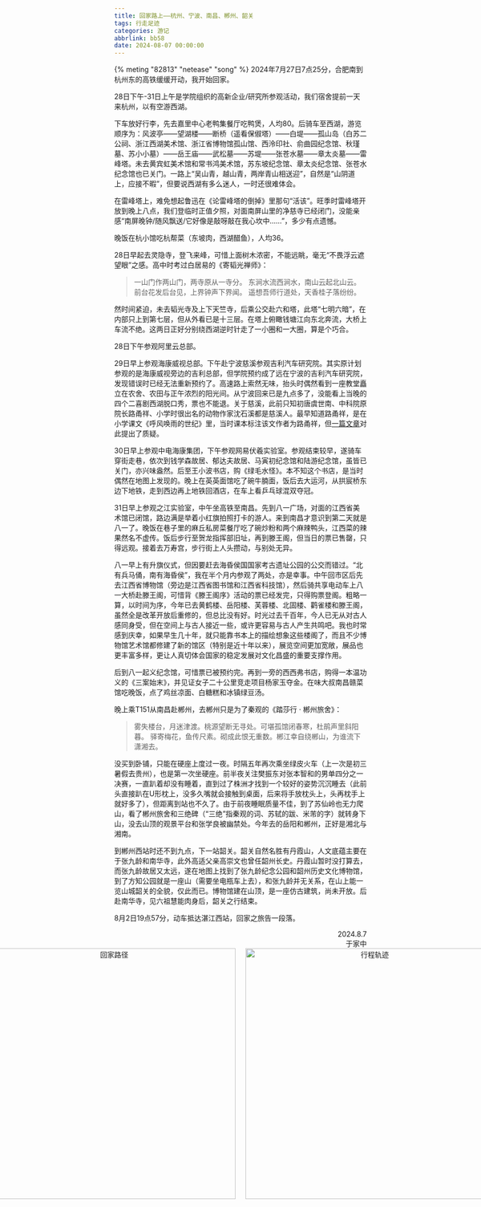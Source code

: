 ```yaml
---
title: 回家路上——杭州、宁波、南昌、郴州、韶关
tags: 行走足迹
categories: 游记
abbrlink: bb58
date: 2024-08-07 00:00:00
---
```


{% meting "82813" "netease" "song" %}
2024年7月27日7点25分，合肥南到杭州东的高铁缓缓开动，我开始回家。

28日下午-31日上午是学院组织的高新企业/研究所参观活动，我们宿舍提前一天来杭州，以有空游西湖。

下车放好行李，先去嘉里中心老鸭集餐厅吃鸭煲，人均80。后骑车至西湖，游览顺序为：风波亭——望湖楼——断桥（遥看保俶塔）——白堤——孤山岛（白苏二公祠、浙江西湖美术馆、浙江省博物馆孤山馆、西泠印社、俞曲园纪念馆、秋瑾墓、苏小小墓）——岳王庙——武松墓——苏堤——张苍水墓——章太炎墓——雷峰塔。未去黄宾虹美术馆和常书鸿美术馆，苏东坡纪念馆、章太炎纪念馆、张苍水纪念馆也已关门。一路上“吴山青，越山青，两岸青山相送迎”，自然是“山阴道上，应接不暇”，但要说西湖有多么迷人，一时还很难体会。

在雷峰塔上，难免想起鲁迅在《论雷峰塔的倒掉》里那句“活该”。旺季时雷峰塔开放到晚上八点，我们登临时正值夕照，对面南屏山里的净慈寺已经闭门，没能亲感“南屏晚钟/随风飘送/它好像是敲呀敲在我心坎中……”，多少有点遗憾。

晚饭在杭小馆吃杭帮菜（东坡肉，西湖醋鱼），人均36。

28日早起去灵隐寺，登飞来峰，可惜上面树木浓密，不能远眺，毫无“不畏浮云遮望眼”之感。高中时考过白居易的《寄韬光禅师》：

> 一山门作两山门，两寺原从一寺分。
> 东涧水流西涧水，南山云起北山云。
> 前台花发后台见，上界钟声下界闻。
> 遥想吾师行道处，天香桂子落纷纷。


然时间紧迫，未去韬光寺及上下天竺寺，后乘公交赴六和塔，此塔“七明六暗”，在内部只上到第七层，但从外看已是十三层。在塔上俯瞰钱塘江向东北奔流，大桥上车流不绝。这两日正好分别绕西湖逆时针走了一小圈和一大圈，算是个巧合。

28日下午参观阿里云总部。

29日早上参观海康威视总部。下午赴宁波慈溪参观吉利汽车研究院。其实原计划参观的是海康威视旁边的吉利总部，但学院预约成了远在宁波的吉利汽车研究院，发现错误时已经无法重新预约了。高速路上索然无味，抬头时偶然看到一座教堂矗立在农舍、农田与正午浓烈的阳光间。从宁波回来已是九点多了，没能看上当晚的四个二喜剧西湖脱口秀，票也不能退。关于慈溪，此前只知初唐虞世南、中科院原院长路甬祥、小学时很出名的动物作家沈石溪都是慈溪人。最早知道路甬祥，是在小学课文《呼风唤雨的世纪》里，当时课本标注该文作者为路甬祥，但[一篇文章](https://www.163.com/dy/article/IO1VNASL0521NE3N.html)对此提出了质疑。

30日早上参观中电海康集团，下午参观网易伏羲实验室。参观结束较早，遂骑车穿街走巷，依次到钱学森故居、郁达夫故居、马寅初纪念馆和陆游纪念馆，虽皆已关门，亦兴味盎然。后至王小波书店，购《绿毛水怪》。本不知这个书店，是当时偶然在地图上发现的。晚上在英英面馆吃了碗牛腩面，饭后去大运河，从拱宸桥东边下地铁，走到西边再上地铁回酒店，在车上看乒乓球混双夺冠。

31日早上参观之江实验室，中午坐高铁至南昌。先到八一广场，对面的江西省美术馆已闭馆，路边满是举着小红旗拍照打卡的游人。来到南昌才意识到第二天就是八一了。晚饭在巷子里的麻丘私房菜餐厅吃了碗炒粉和两个麻辣鸭头，江西菜的辣果然名不虚传。饭后步行至贺龙指挥部旧址，再到滕王阁，但当日的票已售罄，只得远观。接着去万寿宫，步行街上人头攒动，与别处无异。

八一早上有升旗仪式，但因要赶去海昏侯国国家考古遗址公园的公交而错过。“北有兵马俑，南有海昏侯”，我在半个月内参观了两处，亦是幸事。中午回市区后先去江西省博物馆（旁边是江西省图书馆和江西省科技馆），然后骑共享电动车上八一大桥赴滕王阁，可惜背《滕王阁序》活动的票已经发完，只得购票登阁。粗略一算，以时间为序，今年已去黄鹤楼、岳阳楼、芙蓉楼、北固楼、鹳雀楼和滕王阁，虽然全是改革开放后重修的，但总比没有好。时光过去千百年，今人已无从对古人感同身受，但在空间上与古人接近一些，或许更容易与古人产生共鸣吧。我也时常感到庆幸，如果早生几十年，就只能靠书本上的描绘想象这些楼阁了，而且不少博物馆艺术馆都修建了新的馆区（特别是近十年以来），展览空间更加宽敞，展品也更丰富多样，更让人真切体会国家的稳定发展对文化昌盛的重要支撑作用。

后到八一起义纪念馆，可惜票已被预约完。再到一旁的西西弗书店，购得一本温功义的《三案始末》，并见证女子二十公里竞走项目杨家玉夺金。在味大叔南昌赣菜馆吃晚饭，点了鸡丝凉面、白糖糕和冰镇绿豆汤。

晚上乘T151从南昌赴郴州，去郴州只是为了秦观的《踏莎行 · 郴州旅舍》：

> 雾失楼台，月迷津渡。桃源望断无寻处。可堪孤馆闭春寒，杜鹃声里斜阳暮。
> 驿寄梅花，鱼传尺素。砌成此恨无重数。郴江幸自绕郴山，为谁流下潇湘去。


没买到卧铺，只能在硬座上度过一夜。时隔五年再次乘坐绿皮火车（上一次是初三暑假去贵州），也是第一次坐硬座。前半夜关注樊振东对张本智和的男单四分之一决赛，一直趴着却没有睡着，直到过了株洲才找到一个较好的姿势沉沉睡去（此前头直接趴在U形枕上，没多久嘴就会接触到桌面，后来将手放枕头上，头再枕手上就好多了），但距离到站也不久了。由于前夜睡眠质量不佳，到了苏仙岭也无力爬山，看了郴州旅舍和三绝碑（“三绝”指秦观的词、苏轼的跋、米芾的字）就转身下山，没去山顶的观景平台和张学良被幽禁处。今年去的岳阳和郴州，正好是湘北与湘南。

到郴州西站时还不到九点，下一站韶关。韶关自然名胜有丹霞山，人文底蕴主要在于张九龄和南华寺，此外高适父亲高崇文也曾任韶州长史。丹霞山暂时没打算去，而张九龄故居又太远，遂在地图上找到了张九龄纪念公园和韶州历史文化博物馆，到了方知公园就是一座山（需要坐电瓶车上去），和张九龄并无关系，在山上能一览山城韶关的全貌，仅此而已。博物馆建在山顶，是一座仿古建筑，尚未开放。后赴南华寺，见六祖慧能肉身后，韶关之行结束。

8月2日19点57分，动车抵达湛江西站，回家之旅告一段落。

<div style="text-align: right;">2024.8.7<br/>于家中</div>

<div style="display: flex; justify-content: center; align-items: center;">
  <figure style="text-align: center; margin: 0 10px;">
    <img src="https://s3.bmp.ovh/imgs/2024/12/31/bf91a6c8e6e5e85c.jpg" alt="回家路径" style="display: block; margin-left: auto; margin-right: auto; height: 500px;">
  </figure>

  <figure style="text-align: center; margin: 0 10px;">
    <img src="https://s3.bmp.ovh/imgs/2025/02/27/eb792d7a5706eea7.jpg" alt="行程轨迹" style="display: block; margin-left: auto; margin-right: auto; height: 500px;">
  </figure>
</div>